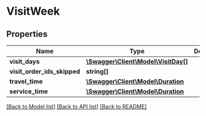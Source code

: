 # VisitWeek

## Properties
Name | Type | Description | Notes
------------ | ------------- | ------------- | -------------
**visit_days** | [**\Swagger\Client\Model\VisitDay[]**](VisitDay.md) |  | [optional] 
**visit_order_ids_skipped** | **string[]** |  | [optional] 
**travel_time** | [**\Swagger\Client\Model\Duration**](Duration.md) |  | [optional] 
**service_time** | [**\Swagger\Client\Model\Duration**](Duration.md) |  | [optional] 

[[Back to Model list]](../../README.md#documentation-for-models) [[Back to API list]](../../README.md#documentation-for-api-endpoints) [[Back to README]](../../README.md)

